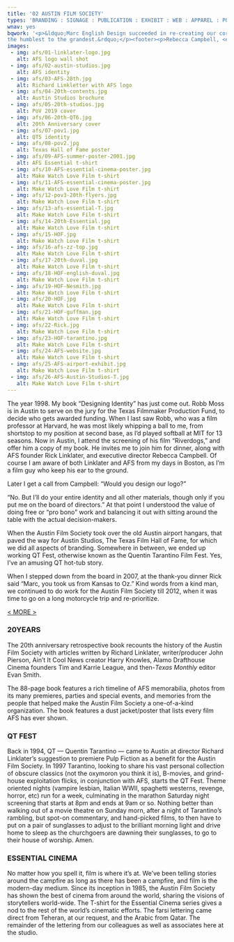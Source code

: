 ```yaml
---
title: '02 AUSTIN FILM SOCIETY'
types: 'BRANDING : SIGNAGE : PUBLICATION : EXHIBIT : WEB : APPAREL : POSTERS : EVENT MATERIALS'
wnav: yes
bqwork: '<p>&ldquo;Marc English Design succeeded in re-creating our corporate identity where others tried and failed for over a year. It’s tough coming up with an image that communicates “film” without the clichéd images of film strip, reel, projector; and one that communicates “Austin” without the clichéd river, bridge, hills; but Marc English Design never got bogged down by unoriginal thinking. Our new logo seemed to emerge naturally, after they listened carefully to our staff and board, and took time to experience our activities and understand us. The result was a logo that captured and reflected our essence — the beauty of light through celluloid — without constricting our business possibilities. Because of their talent, commitment and fearlessness, I firmly believe they can handle the needs of any enterprise, from
the humblest to the grandest.&rdquo;</p><footer><p>Rebecca Campbell, <em>Director : Austin Film Society</em></p></footer>'
images:
 - img: afs/01-linklater-logo.jpg
   alt: AFS logo wall shot
 - img: afs/02-austin-studios.jpg
   alt: AFS identity
 - img: afs/03-AFS-20th.jpg
   alt: Richard Linkletter with AFS logo
 - img: afs/04-20th-contents.jpg
   alt: Austin Studios brochure
 - img: afs/05-20th-studios.jpg
   alt: PoV 2019 cover
 - img: afs/06-20th-QT6.jpg
   alt: 20th Anniversary cover
 - img: afs/07-pov1.jpg
   alt: QT5 identity
 - img: afs/08-pov2.jpg
   alt: Texas Hall of Fame poster
 - img: afs/09-AFS-summer-poster-2001.jpg
   alt: AFS Essential t-shirt
 - img: afs/10-AFS-essential-cinema-poster.jpg
   alt: Make Watch Love Film t-shirt
 - img: afs/11-AFS-essential-cinema-poster.jpg
   alt: Make Watch Love Film t-shirt
 - img: afs/12-pov3-20th-flyers.jpg
   alt: Make Watch Love Film t-shirt
 - img: afs/13-afs-essential-T.jpg
   alt: Make Watch Love Film t-shirt
 - img: afs/14-20th-Essential.jpg
   alt: Make Watch Love Film t-shirt
 - img: afs/15-HOF.jpg
   alt: Make Watch Love Film t-shirt
 - img: afs/16-afs-zz-top.jpg
   alt: Make Watch Love Film t-shirt
 - img: afs/17-20th-duval.jpg
   alt: Make Watch Love Film t-shirt
 - img: afs/18-HOF-english-duval.jpg
   alt: Make Watch Love Film t-shirt
 - img: afs/19-HOF-Nesmith.jpg
   alt: Make Watch Love Film t-shirt
 - img: afs/20-HOF.jpg
   alt: Make Watch Love Film t-shirt
 - img: afs/21-HOF-guffman.jpg
   alt: Make Watch Love Film t-shirt
 - img: afs/22-Rick.jpg
   alt: Make Watch Love Film t-shirt
 - img: afs/23-HOF-tarantino.jpg
   alt: Make Watch Love Film t-shirt
 - img: afs/24-AFS-website.jpg
   alt: Make Watch Love Film t-shirt
 - img: afs/25-AFS-airport-exhibit.jpg
   alt: Make Watch Love Film t-shirt
 - img: afs/26-AFS-Austin-Studios-T.jpg
   alt: Make Watch Love Film t-shirt
---
```


The year 1998. My book “Designing Identity” has just come out. Robb Moss is in Austin to serve on the jury for the Texas Filmmaker Production Fund, to decide who gets awarded funding. When I last saw Robb, who was a film professor at Harvard, he was most likely whipping a ball to me, from shortstop to my position at second base, as I’d played softball at MIT for 13 seasons. Now in Austin, I attend the screening of his film “Riverdogs,” and offer him a copy of my book. He invites me to join him for dinner, along with AFS founder Rick Linklater, and executive director Rebecca Campbell. Of course I am aware of both Linklater and AFS from my days in Boston, as I’m a film guy who keep his ear to the ground.

Later I get a call from Campbell: “Would you design our logo?”

“No. But I’ll do your entire identity and all other materials, though only if you put me on the board of directors.” At that point I understood the value of doing free or “pro bono” work and balancing it out with sitting around the table with the actual decision-makers.

When the Austin Film Society took over the old Austin airport hangars, that paved the way for Austin Studios, The Texas Film Hall of Fame, for which we did all aspects of branding. Somewhere in between, we ended up working QT Fest, otherwise known as the Quentin Tarantino Film Fest. Yes, I’ve an amusing QT hot-tub story.

When I stepped down from the board in 2007, at the thank-you dinner Rick said “Marc, you took us from Kansas to Oz.” Kind words from a kind man, we continued to do work for the Austin Film Society till 2012, when it was time to go on a long motorcycle trip and re-prioritize.

<a href="#" id="more">&lt; MORE &gt;</a>

<div class="hideit" id="moretext">

### 20YEARS

The 20th anniversary retrospective book recounts the history of the Austin Film Society with articles written by Richard Linklater, writer/producer John Pierson, Ain’t It Cool News creator Harry Knowles, Alamo Drafthouse Cinema founders Tim and Karrie League, and then-_Texas Monthly_ editor Evan Smith.

The 88-page book features a rich timeline of AFS memorabilia, photos from its many premieres, parties and special events, and memories from the people that helped make the Austin Film Society a one-of-a-kind organization. The book features a dust jacket/poster that lists every film AFS has ever shown.

### QT FEST

Back in 1994, QT — Quentin Tarantino — came to Austin at director Richard Linklater’s suggestion to premiere Pulp Fiction as a benefit for the Austin Film Society. In 1997 Tarantino, looking to share his vast personal collection of obscure classics (not the oxymoron you think it is), B-movies, and grind-house exploitation flicks, in conjunction with AFS, starts the QT Fest. Theme oriented nights (vampire lesbian, Italian WWII, spaghetti westerns, revenge, horror, etc) run for a week, culminating in the marathon Saturday night screening that starts at 8pm and ends at 9am or so. Nothing better than walking out of a movie theatre on Sunday morn, after a night of Tarantino’s rambling, but spot-on commentary, and hand-picked films, to then have to put on a pair of sunglasses to adjust to the brilliant morning light and drive home to sleep as the churchgoers are dawning their sunglasses, to go to their house of worship. Amen.

### ESSENTIAL CINEMA

No matter how you spell it, film is where it’s at. We’ve been telling stories around the campfire as long as there has been a campfire, and film is the modern-day medium. Since its inception in 1985, the Austin Film Society has shown the best of cinema from around the world, sharing the visions of storytellers world-wide. The T-shirt for the Essential Cinema series gives a nod to the rest of the world’s cinematic efforts. The farsi lettering came direct from Teheran, at our request, and the Arabic from Qatar. The remainder of the lettering from our colleagues as well as associates here at the studio.

</div>
